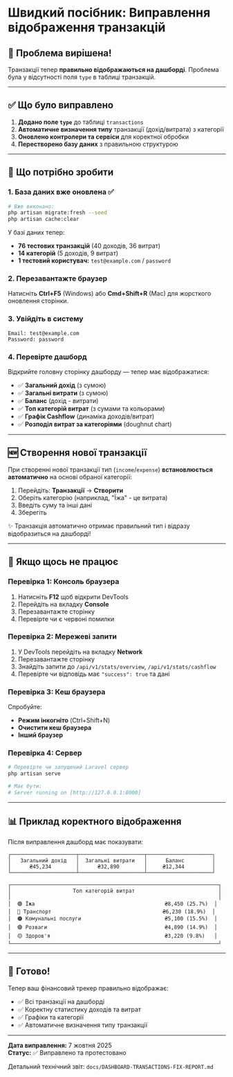 # Швидкий посібник: Виправлення відображення транзакцій

## 🎯 Проблема вирішена!

Транзакції тепер **правильно відображаються на дашборді**. Проблема була у відсутності поля `type` в таблиці транзакцій.

---

## ✅ Що було виправлено

1. **Додано поле `type`** до таблиці `transactions`
2. **Автоматичне визначення типу** транзакції (дохід/витрата) з категорії
3. **Оновлено контролери та сервіси** для коректної обробки
4. **Перестворено базу даних** з правильною структурою

---

## 🔄 Що потрібно зробити

### 1. База даних вже оновлена ✅

```bash
# Вже виконано:
php artisan migrate:fresh --seed
php artisan cache:clear
```

У базі даних тепер:
- **76 тестових транзакцій** (40 доходів, 36 витрат)
- **14 категорій** (5 доходів, 9 витрат)
- **1 тестовий користувач:** `test@example.com` / `password`

### 2. Перезавантажте браузер

Натисніть **Ctrl+F5** (Windows) або **Cmd+Shift+R** (Mac) для жорсткого оновлення сторінки.

### 3. Увійдіть в систему

```
Email: test@example.com
Password: password
```

### 4. Перевірте дашборд

Відкрийте головну сторінку дашборду — тепер має відображатися:

- ✅ **Загальний дохід** (з сумою)
- ✅ **Загальні витрати** (з сумою)
- ✅ **Баланс** (дохід - витрати)
- ✅ **Топ категорій витрат** (з сумами та кольорами)
- ✅ **Графік Cashflow** (динаміка доходів/витрат)
- ✅ **Розподіл витрат за категоріями** (doughnut chart)

---

## 🆕 Створення нової транзакції

При створенні нової транзакції тип (`income`/`expense`) **встановлюється автоматично** на основі обраної категорії:

1. Перейдіть: **Транзакції** → **Створити**
2. Оберіть категорію (наприклад, "Їжа" - це витрата)
3. Введіть суму та інші дані
4. Зберегіть

✨ Транзакція автоматично отримає правильний тип і відразу відобразиться на дашборді!

---

## 🐛 Якщо щось не працює

### Перевірка 1: Консоль браузера

1. Натисніть **F12** щоб відкрити DevTools
2. Перейдіть на вкладку **Console**
3. Перезавантажте сторінку
4. Перевірте чи є червоні помилки

### Перевірка 2: Мережеві запити

1. У DevTools перейдіть на вкладку **Network**
2. Перезавантажте сторінку
3. Знайдіть запити до `/api/v1/stats/overview`, `/api/v1/stats/cashflow`
4. Перевірте чи відповідь має `"success": true` та дані

### Перевірка 3: Кеш браузера

Спробуйте:
- **Режим інкогніто** (Ctrl+Shift+N)
- **Очистити кеш браузера**
- **Інший браузер**

### Перевірка 4: Сервер

```bash
# Перевірте чи запущений Laravel сервер
php artisan serve

# Має бути:
# Server running on [http://127.0.0.1:8000]
```

---

## 📊 Приклад коректного відображення

Після виправлення дашборд має показувати:

```
┌─────────────────────┬─────────────────────┬─────────────────────┐
│   Загальний дохід   │  Загальні витрати   │      Баланс         │
│      ₴45,234        │      ₴32,890        │     ₴12,344         │
└─────────────────────┴─────────────────────┴─────────────────────┘

┌───────────────────────────────────────────────────────────────────┐
│                    Топ категорій витрат                           │
│                                                                   │
│  🟢 Їжа                                          ₴8,450 (25.7%)  │
│  🔵 Транспорт                                    ₴6,230 (18.9%)  │
│  🟠 Комунальні послуги                           ₴5,100 (15.5%)  │
│  🟣 Розваги                                      ₴4,890 (14.9%)  │
│  🟡 Здоров'я                                     ₴3,220 (9.8%)   │
└───────────────────────────────────────────────────────────────────┘
```

---

## 🎉 Готово!

Тепер ваш фінансовий трекер правильно відображає:
- ✅ Всі транзакції на дашборді
- ✅ Коректну статистику доходів та витрат
- ✅ Графіки та категорії
- ✅ Автоматичне визначення типу транзакції

---

**Дата виправлення:** 7 жовтня 2025  
**Статус:** ✅ Виправлено та протестовано

Детальний технічний звіт: `docs/DASHBOARD-TRANSACTIONS-FIX-REPORT.md`
